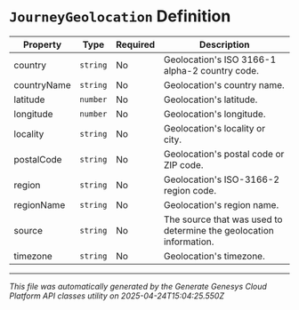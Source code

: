 # `JourneyGeolocation` Definition

| Property | Type | Required | Description |
|----------|------|----------|-------------|
| country | `string` | No | Geolocation's ISO 3166-1 alpha-2 country code. |
| countryName | `string` | No | Geolocation's country name. |
| latitude | `number` | No | Geolocation's latitude. |
| longitude | `number` | No | Geolocation's longitude. |
| locality | `string` | No | Geolocation's locality or city. |
| postalCode | `string` | No | Geolocation's postal code or ZIP code. |
| region | `string` | No | Geolocation's ISO-3166-2 region code. |
| regionName | `string` | No | Geolocation's region name. |
| source | `string` | No | The source that was used to determine the geolocation information. |
| timezone | `string` | No | Geolocation's timezone. |

---

*This file was automatically generated by the Generate Genesys Cloud Platform API classes utility on 2025-04-24T15:04:25.550Z*